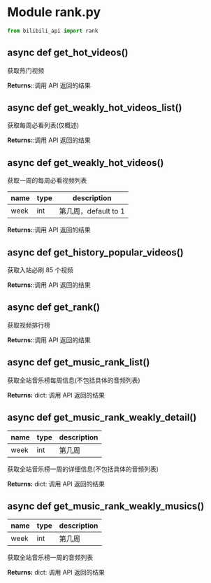 # Module rank.py

```python
from bilibili_api import rank
```

## async def get_hot_videos()

获取热门视频

**Returns:**:调用 API 返回的结果

## async def get_weakly_hot_videos_list()

获取每周必看列表(仅概述)

**Returns:**:调用 API 返回的结果

## async def get_weakly_hot_videos()

获取一周的每周必看视频列表

| name | type | description |
| ---- | ---- | ----------- |
| week | int | 第几周，default to 1 |

**Returns:**:调用 API 返回的结果

## async def get_history_popular_videos()

获取入站必刷 85 个视频

**Returns:**:调用 API 返回的结果

## async def get_rank()

获取视频排行榜

**Returns:**:调用 API 返回的结果

## async def get_music_rank_list()

获取全站音乐榜每周信息(不包括具体的音频列表)

**Returns:** dict: 调用 API 返回的结果

## async def get_music_rank_weakly_detail()

| name | type | description |
| - | - | - |
| week | int | 第几周 |

获取全站音乐榜一周的详细信息(不包括具体的音频列表)

**Returns:** dict: 调用 API 返回的结果

## async def get_music_rank_weakly_musics()

| name | type | description |
| - | - | - |
| week | int | 第几周 |

获取全站音乐榜一周的音频列表

**Returns:** dict: 调用 API 返回的结果
